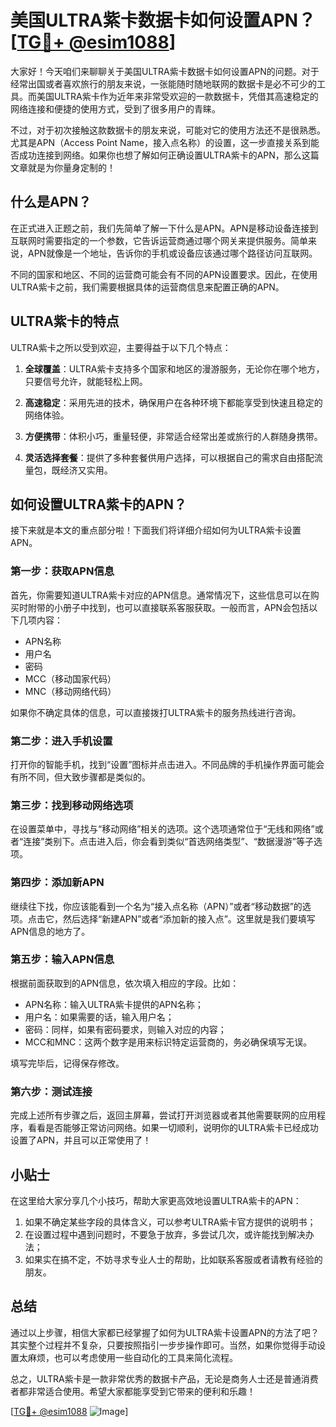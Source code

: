 # 美国ULTRA紫卡数据卡如何设置APN？[[TG💪+ @esim1088](https://t.me/s/esim1088)]

大家好！今天咱们来聊聊关于美国ULTRA紫卡数据卡如何设置APN的问题。对于经常出国或者喜欢旅行的朋友来说，一张能随时随地联网的数据卡是必不可少的工具。而美国ULTRA紫卡作为近年来非常受欢迎的一款数据卡，凭借其高速稳定的网络连接和便捷的使用方式，受到了很多用户的青睐。

不过，对于初次接触这款数据卡的朋友来说，可能对它的使用方法还不是很熟悉。尤其是APN（Access Point Name，接入点名称）的设置，这一步直接关系到能否成功连接到网络。如果你也想了解如何正确设置ULTRA紫卡的APN，那么这篇文章就是为你量身定制的！

## 什么是APN？

在正式进入正题之前，我们先简单了解一下什么是APN。APN是移动设备连接到互联网时需要指定的一个参数，它告诉运营商通过哪个网关来提供服务。简单来说，APN就像是一个地址，告诉你的手机或设备应该通过哪个路径访问互联网。

不同的国家和地区、不同的运营商可能会有不同的APN设置要求。因此，在使用ULTRA紫卡之前，我们需要根据具体的运营商信息来配置正确的APN。

## ULTRA紫卡的特点

ULTRA紫卡之所以受到欢迎，主要得益于以下几个特点：

1. **全球覆盖**：ULTRA紫卡支持多个国家和地区的漫游服务，无论你在哪个地方，只要信号允许，就能轻松上网。
   
2. **高速稳定**：采用先进的技术，确保用户在各种环境下都能享受到快速且稳定的网络体验。

3. **方便携带**：体积小巧，重量轻便，非常适合经常出差或旅行的人群随身携带。

4. **灵活选择套餐**：提供了多种套餐供用户选择，可以根据自己的需求自由搭配流量包，既经济又实用。

## 如何设置ULTRA紫卡的APN？

接下来就是本文的重点部分啦！下面我们将详细介绍如何为ULTRA紫卡设置APN。

### 第一步：获取APN信息

首先，你需要知道ULTRA紫卡对应的APN信息。通常情况下，这些信息可以在购买时附带的小册子中找到，也可以直接联系客服获取。一般而言，APN会包括以下几项内容：

- APN名称
- 用户名
- 密码
- MCC（移动国家代码）
- MNC（移动网络代码）

如果你不确定具体的信息，可以直接拨打ULTRA紫卡的服务热线进行咨询。

### 第二步：进入手机设置

打开你的智能手机，找到“设置”图标并点击进入。不同品牌的手机操作界面可能会有所不同，但大致步骤都是类似的。

### 第三步：找到移动网络选项

在设置菜单中，寻找与“移动网络”相关的选项。这个选项通常位于“无线和网络”或者“连接”类别下。点击进入后，你会看到类似“首选网络类型”、“数据漫游”等子选项。

### 第四步：添加新APN

继续往下找，你应该能看到一个名为“接入点名称（APN）”或者“移动数据”的选项。点击它，然后选择“新建APN”或者“添加新的接入点”。这里就是我们要填写APN信息的地方了。

### 第五步：输入APN信息

根据前面获取到的APN信息，依次填入相应的字段。比如：

- APN名称：输入ULTRA紫卡提供的APN名称；
- 用户名：如果需要的话，输入用户名；
- 密码：同样，如果有密码要求，则输入对应的内容；
- MCC和MNC：这两个数字是用来标识特定运营商的，务必确保填写无误。

填写完毕后，记得保存修改。

### 第六步：测试连接

完成上述所有步骤之后，返回主屏幕，尝试打开浏览器或者其他需要联网的应用程序，看看是否能够正常访问网络。如果一切顺利，说明你的ULTRA紫卡已经成功设置了APN，并且可以正常使用了！

## 小贴士

在这里给大家分享几个小技巧，帮助大家更高效地设置ULTRA紫卡的APN：

1. 如果不确定某些字段的具体含义，可以参考ULTRA紫卡官方提供的说明书；
2. 在设置过程中遇到问题时，不要急于放弃，多尝试几次，或许能找到解决办法；
3. 如果实在搞不定，不妨寻求专业人士的帮助，比如联系客服或者请教有经验的朋友。

## 总结

通过以上步骤，相信大家都已经掌握了如何为ULTRA紫卡设置APN的方法了吧？其实整个过程并不复杂，只要按照指引一步步操作即可。当然，如果你觉得手动设置太麻烦，也可以考虑使用一些自动化的工具来简化流程。

总之，ULTRA紫卡是一款非常优秀的数据卡产品，无论是商务人士还是普通消费者都非常适合使用。希望大家都能享受到它带来的便利和乐趣！

[[TG💪+ @esim1088](https://t.me/s/esim1088) ![Image](https://i.postimg.cc/4NQfJmqS/Snipaste-2025-05-13-00-14-12.png)]